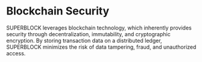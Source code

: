 # Blockchain Security

SUPERBLOCK leverages blockchain technology, which inherently provides security through decentralization, immutability, and cryptographic encryption. By storing transaction data on a distributed ledger, SUPERBLOCK minimizes the risk of data tampering, fraud, and unauthorized access.
